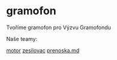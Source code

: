 # gramofon
Tvoříme gramofon pro Výzvu Gramofondu

Naše teamy:

[motor](motor.md)
[zesilovac](zesilovac.md)
[prenoska.md](prenoska.md)
